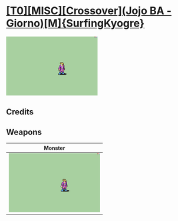# [\[T0\]\[MISC\]\[Crossover\]\(Jojo BA - Giorno\)\[M\]{SurfingKyogre}](../%5BT0%5D%5BMISC%5D%5BCrossover%5D(Jojo%20BA%20-%20Giorno)%5BM%5D%7BSurfingKyogre%7D)

<img src="./8.%20Monster/Monster_000.png" alt="[T0][MISC][Crossover](Jojo BA - Giorno)[M]{SurfingKyogre} standing" />

## Credits



## Weapons


|Monster |
|  :---: |
| <img alt="Monster animation" src="./8.%20Monster/Monster.gif" /> |
